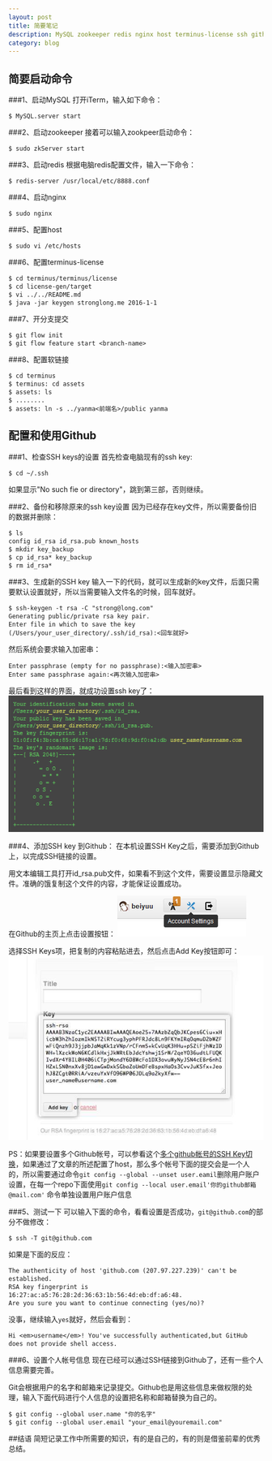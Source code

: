 ```yaml
---
layout: post
title: 简要笔记
description: MySQL zookeeper redis nginx host terminus-license ssh github
category: blog
---
```


## 简要启动命令

###1、启动MySQL
打开iTerm，输入如下命令：

    $ MySQL.server start

###2、启动zookeeper
接着可以输入zookpeer启动命令：

    $ sudo zkServer start

###3、启动redis
根据电脑redis配置文件，输入一下命令：

	$ redis-server /usr/local/etc/8888.conf

###4、启动nginx

	$ sudo nginx

###5、配置host

	$ sudo vi /etc/hosts
###6、配置terminus-license

	$ cd terminus/terminus/license
	$ cd license-gen/target
	$ vi ../../README.md
	$ java -jar keygen stronglong.me 2016-1-1

###7、开分支提交

	$ git flow init
	$ git flow feature start <branch-name>

###8、配置软链接

	$ cd terminus
	$ terminus: cd assets
	$ assets: ls
	$ ........
	$ assets: ln -s ../yanma<前端名>/public yanma

## 配置和使用Github

###1、检查SSH keys的设置
首先检查电脑现有的ssh key:

	$ cd ~/.ssh

如果显示"No such fie or directory"，跳到第三部，否则继续。

###2、备份和移除原来的ssh key设置
因为已经存在key文件，所以需要备份旧的数据并删除：

	$ ls
	config id_rsa id_rsa.pub known_hosts
	$ mkdir key_backup
	$ cp id_rsa* key_backup
	$ rm id_rsa*

###3、生成新的SSH key
输入一下的代码，就可以生成新的key文件，后面只需要默认设置就好，所以当需要输入文件名的时候，回车就好。

	$ ssh-keygen -t rsa -C "strong@long.com"
	Generating public/private rsa key pair.
    Enter file in which to save the key (/Users/your_user_directory/.ssh/id_rsa):<回车就好>

然后系统会要求输入加密串：

	Enter passphrase (empty for no passphrase):<输入加密串>
	Enter same passphrase again:<再次输入加密串>

最后看到这样的界面，就成功设置ssh key了：
![ssh key success](/images/githubpages/ssh-key-set.png)

###4、添加SSH key 到Github：
在本机设置SSH Key之后，需要添加到Github上，以完成SSH链接的设置。

用文本编辑工具打开id_rsa.pub文件，如果看不到这个文件，需要设置显示隐藏文件。准确的饿复制这个文件的内容，才能保证设置成功。

在Github的主页上点击设置按钮：
![github account setting](/images/githubpages/github-account-setting.png)

选择SSH Keys项，把复制的内容粘贴进去，然后点击Add Key按钮即可：
![set ssh keys](/images/githubpages/bootcamp_1_ssh.jpg)

PS：如果要设置多个Github帐号，可以参看这个[多个github帐号的SSH Key切换](http://omiga.org/blog/archives/2269)，如果通过了文章的所述配置了host，那么多个帐号下面的提交会是一个人的，所以需要通过命令`git config --global --unset user.eamil`删除用户账户设置，在每一个repo下面使用`git config --local user.email'你的github邮箱@mail.com'` 命令单独设置用户账户信息

###5、测试一下
 可以输入下面的命令，看看设置是否成功，`git@github.com`的部分不做修改：

	$ ssh -T git@github.com

如果是下面的反应：

	The authenticity of host 'github.com (207.97.227.239)' can't be established.
	RSA key fingerprint is 16:27:ac:a5:76:28:2d:36:63:1b:56:4d:eb:df:a6:48.
    Are you sure you want to continue connecting (yes/no)?

没事，继续输入`yes`就好，然后会看到：

	Hi <em>username</em>! You've successfully authenticated,but GitHub does not provide shell access.

###6、设置个人帐号信息
现在已经可以通过SSH链接到Github了，还有一些个人信息需要完善。

Git会根据用户的名字和邮箱来记录提交。Github也是用这些信息来做权限的处理，输入下面代码进行个人信息的设置把名称和邮箱替换为自己的。

	$ git config --global user.name "你的名字"
	$ git config --global user.email "your_email@youremail.com"

##结语
简短记录工作中所需要的知识，有的是自己的，有的则是借鉴前辈的优秀总结。



[StrongL]:    http://stronglong.me  "StrongL"
